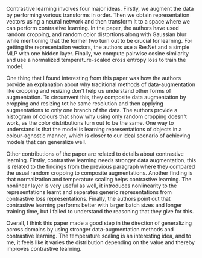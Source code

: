Contrastive learning involves four major ideas. Firstly, we augment the data by performing various transforms in order. Then we obtain representation vectors using a neural network and then transform it to a space where we can perform contrastive learning. In the paper, the authors have used random cropping, and random color distortions along with Gaussian blur while mentioning that the former two turn out to be crucial for learning. For getting the representation vectors, the authors use a ResNet and a simple MLP with one hidden layer. Finally, we compute pairwise cosine similarity and use a normalized temperature-scaled cross entropy loss to train the model.

One thing that I found interesting from this paper was how the authors provide an explanation about why traditional methods of data-augmentation like cropping and resizing don't help us understand other forms of augmentation. To circumvent this, they composite data augmentation by cropping and resizing tot he same resolution and then applying augmentations to only one branch of the data. The authors provide a histogram of colours that show why using only random cropping doesn't work, as the color distributions turn out to be the same. One way to understand is that the model is learning representations of objects in a colour-agnostic manner, which is closer to our ideal scenario of achieving models that can generalize well.

Other contributions of the paper are related to details about contrastive learning. Firstly, contrastive learning needs stronger data augmentation, this is related to the findings from the previous paragraph where they compared the usual random cropping to composite augmentations. Another finding is that normalization and temperature scaling helps contrastive learning.  The nonlinear layer is very useful as well, it introduces nonlinearity to the representations learnt and separates generic representations from contrastive loss representations. Finally, the authors point out that contrastive learning performs better with larger batch sizes and longer training time, but I failed to understand the reasoning that they give for this.

Overall, I think this paper made a good step in the direction of generalizing across domains by using stronger data-augmentation methods and contrastive learning. The temperature scaling is an interesting idea, and to me, it feels like it varies the distribution depending on the value and thereby improves contrastive learning.